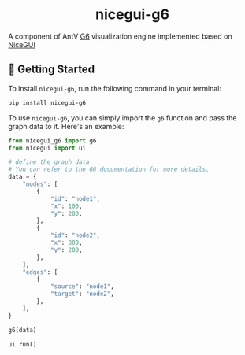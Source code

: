 
<h1 align="center">
<b>nicegui-g6</b>
</h1>


A component of AntV [G6](https://github.com/antvis/g6) visualization engine implemented based on [NiceGUI](https://github.com/zauberzeug/nicegui)





## 🔨 Getting Started

To install `nicegui-g6`, run the following command in your terminal:

```bash
pip install nicegui-g6
```

To use `nicegui-g6`, you can simply import the `g6` function and pass the graph data to it. Here's an example:

```python
from nicegui_g6 import g6
from nicegui import ui

# define the graph data
# You can refer to the G6 documentation for more details.
data = {
    "nodes": [
        {
            "id": "node1",
            "x": 100,
            "y": 200,
        },
        {
            "id": "node2",
            "x": 300,
            "y": 200,
        },
    ],
    "edges": [
        {
            "source": "node1",
            "target": "node2",
        },
    ],
}

g6(data)

ui.run()
```
